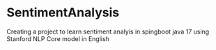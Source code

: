 # SentimentAnalysis
Creating a project to learn sentiment analyis in spingboot java 17 using Stanford NLP Core model in English
